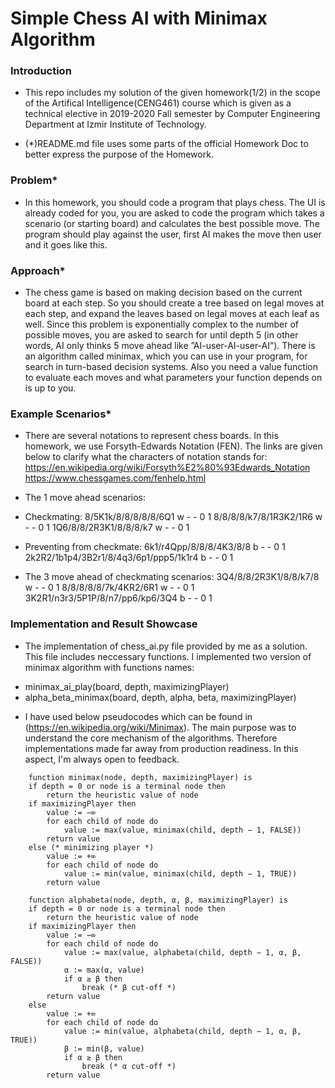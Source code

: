 # Simple Chess AI with Minimax Algorithm

### Introduction

* This repo includes my solution of the given homework(1/2) in the scope of the Artifical Intelligence(CENG461) course which is given as a technical elective in 2019-2020 Fall semester by Computer Engineering Department at Izmir Institute of Technology.
    
* (*)README.md file uses some parts of the official Homework Doc to better express the purpose of the Homework. 

### Problem* 

* In this homework, you should code a program that plays chess. The UI is already coded for you, you are asked to code the program which takes a scenario (or
starting board) and calculates the best possible move. The program should play against the user, first AI makes the move then user and it goes like this.

### Approach*

* The chess game is based on making decision based on the current board at each step. So you should create a tree based on legal moves at each step, and expand the leaves based on legal moves at each leaf as well. Since this problem is exponentially complex to the number of possible moves, you are asked to search for until depth 5 (in other words, AI only thinks 5 move ahead like ”AI-user-AI-user-AI”). There is an algorithm called minimax, which you can use in your program, for search in turn-based decision systems. Also you need a value function to evaluate each moves and what parameters your function depends on is up to you.

### Example Scenarios*

* There are several notations to represent chess boards. In this homework, we use Forsyth-Edwards Notation (FEN). The links are given below to clarify what the characters of notation stands for:
        https://en.wikipedia.org/wiki/Forsyth%E2%80%93Edwards_Notation
        https://www.chessgames.com/fenhelp.html

* The 1 move ahead scenarios:
- Checkmating:
    8/5K1k/8/8/8/8/8/6Q1 w - - 0 1
    8/8/8/8/k7/8/1R3K2/1R6 w - - 0 1
    1Q6/8/8/2R3K1/8/8/8/k7 w - - 0 1

- Preventing from checkmate:
    6k1/r4Qpp/8/8/8/4K3/8/8 b - - 0 1
    2k2R2/1b1p4/3B2r1/8/4q3/6p1/ppp5/1k1r4 b - - 0 1

* The 3 move ahead of checkmating scenarios:
    3Q4/8/8/2R3K1/8/8/k7/8 w - - 0 1
    8/8/8/8/8/7k/4KR2/6R1 w - - 0 1
    3K2R1/n3r3/5P1P/8/n7/pp6/kp6/3Q4 b - - 0 1

### Implementation and Result Showcase

* The implementation of chess_ai.py file provided by me as a solution. This file includes neccessary functions. I implemented two version of minimax algorithm with functions names:
- minimax_ai_play(board, depth, maximizingPlayer)
- alpha_beta_minimax(board, depth, alpha, beta, maximizingPlayer)

* I have used below pseudocodes which can be found in (https://en.wikipedia.org/wiki/Minimax). The main purpose was to understand the core mechanism of the algorithms. Therefore implementations made far away from production readiness. In this aspect, I'm always open to feedback.

```
    function minimax(node, depth, maximizingPlayer) is
    if depth = 0 or node is a terminal node then
        return the heuristic value of node
    if maximizingPlayer then
        value := −∞
        for each child of node do
            value := max(value, minimax(child, depth − 1, FALSE))
        return value
    else (* minimizing player *)
        value := +∞
        for each child of node do
            value := min(value, minimax(child, depth − 1, TRUE))
        return value

    function alphabeta(node, depth, α, β, maximizingPlayer) is
    if depth = 0 or node is a terminal node then
        return the heuristic value of node
    if maximizingPlayer then
        value := −∞
        for each child of node do
            value := max(value, alphabeta(child, depth − 1, α, β, FALSE))
            α := max(α, value)
            if α ≥ β then
                break (* β cut-off *)
        return value
    else
        value := +∞
        for each child of node do
            value := min(value, alphabeta(child, depth − 1, α, β, TRUE))
            β := min(β, value)
            if α ≥ β then
                break (* α cut-off *)
        return value
```
